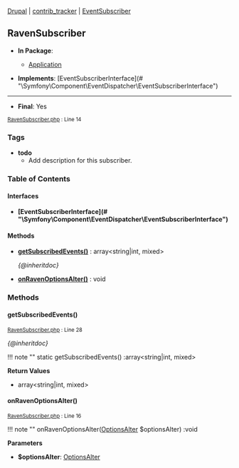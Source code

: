 
[Drupal](../namespaces/drupal.md) | [contrib_tracker](../namespaces/drupal-contrib-tracker.md) | [EventSubscriber](../namespaces/drupal-contrib-tracker-eventsubscriber.md)

## RavenSubscriber


- **In Package**:
    - [Application](../packages/Application.md)
  
- **Implements**:
    [EventSubscriberInterface](# &quot;\Symfony\Component\EventDispatcher\EventSubscriberInterface&quot;)  

---


- **Final**: Yes



<small>[RavenSubscriber.php](../files/web-modules-custom-contrib-tracker-src-eventsubscriber-ravensubscriber.md) : Line 14</small>





### Tags

- **todo**
  - Add description for this subscriber.





### Table of Contents



#### Interfaces
- **[EventSubscriberInterface](# &quot;\Symfony\Component\EventDispatcher\EventSubscriberInterface&quot;)**







#### Methods
- **[getSubscribedEvents()](../classes/Drupal-contrib-tracker-EventSubscriber-RavenSubscriber.md#getsubscribedevents)**
           : array&lt;string|int, mixed&gt;

  *{@inheritdoc}*

- **[onRavenOptionsAlter()](../classes/Drupal-contrib-tracker-EventSubscriber-RavenSubscriber.md#onravenoptionsalter)**
           : void









### Methods

#### getSubscribedEvents()

<small>[RavenSubscriber.php](../files/web-modules-custom-contrib-tracker-src-eventsubscriber-ravensubscriber.md) : Line 28</small>

*{@inheritdoc}*

!!! note ""
    static getSubscribedEvents() :array&lt;string|int, mixed&gt;









**Return Values**

- array&lt;string|int, mixed&gt;



#### onRavenOptionsAlter()

<small>[RavenSubscriber.php](../files/web-modules-custom-contrib-tracker-src-eventsubscriber-ravensubscriber.md) : Line 16</small>


!!! note ""
    onRavenOptionsAlter([OptionsAlter](# "\Drupal\raven\Event\OptionsAlter") $optionsAlter) :void




**Parameters**

- **$optionsAlter**: [OptionsAlter](# "\Drupal\raven\Event\OptionsAlter")
    








